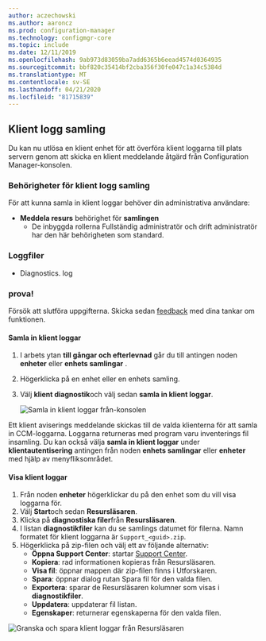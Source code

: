 ```yaml
---
author: aczechowski
ms.author: aaroncz
ms.prod: configuration-manager
ms.technology: configmgr-core
ms.topic: include
ms.date: 12/11/2019
ms.openlocfilehash: 9ab973d83059ba7add6365b6eead4574d0364935
ms.sourcegitcommit: bbf820c35414bf2cba356f30fe047c1a34c5384d
ms.translationtype: MT
ms.contentlocale: sv-SE
ms.lasthandoff: 04/21/2020
ms.locfileid: "81715839"
---
```

## <a name="client-log-collection"></a>Klient logg samling
<!--4226618-->
Du kan nu utlösa en klient enhet för att överföra klient loggarna till plats servern genom att skicka en klient meddelande åtgärd från Configuration Manager-konsolen.

### <a name="permissions-for-client-log-collection"></a>Behörigheter för klient logg samling

För att kunna samla in klient loggar behöver din administrativa användare:

- **Meddela resurs** behörighet för **samlingen**
  - De inbyggda rollerna Fullständig administratör och drift administratör har den här behörigheten som standard. 


### <a name="log-files"></a>Loggfiler

- Diagnostics. log


### <a name="try-it-out"></a>prova!

Försök att slutföra uppgifterna. Skicka sedan [feedback](../../../../understand/find-help.md#product-feedback) med dina tankar om funktionen.

#### <a name="collect-client-logs"></a>Samla in klient loggar

1. I arbets ytan **till gångar och efterlevnad** går du till antingen noden **enheter** eller **enhets samlingar** . 
1. Högerklicka på en enhet eller en enhets samling.
1. Välj **klient diagnostik**och välj sedan **samla in klient loggar**.

   ![Samla in klient loggar från-konsolen](../../media/4226618-collect-client-logs.png)

Ett klient aviserings meddelande skickas till de valda klienterna för att samla in CCM-loggarna. Loggarna returneras med program varu inventerings fil insamling. Du kan också välja **samla in klient loggar** under **klientautentisering** antingen från noden **enhets samlingar** eller **enheter** med hjälp av menyfliksområdet.


#### <a name="view-client-logs"></a>Visa klient loggar

1. Från noden **enheter** högerklickar du på den enhet som du vill visa loggarna för.
1. Välj **Start**och sedan **Resursläsaren**.
1. Klicka på **diagnostiska filer**från **Resursläsaren**.
1. I listan **diagnostikfiler** kan du se samlings datumet för filerna. Namn formatet för klient loggarna är `Support_<guid>.zip`.
1. Högerklicka på zip-filen och välj ett av följande alternativ:
    - **Öppna Support Center**: startar [Support Center](../../../../support/support-center.md).
    - **Kopiera**: rad informationen kopieras från Resursläsaren.
    - **Visa fil**: öppnar mappen där zip-filen finns i Utforskaren.
    - **Spara**: öppnar dialog rutan Spara fil för den valda filen.
    - **Exportera**: sparar de Resursläsaren kolumner som visas i **diagnostikfiler**.
    - **Uppdatera**: uppdaterar fil listan.
    - **Egenskaper**: returnerar egenskaperna för den valda filen. 

![Granska och spara klient loggar från Resursläsaren](../../media/4226618-view-collected-client-logs.png)
